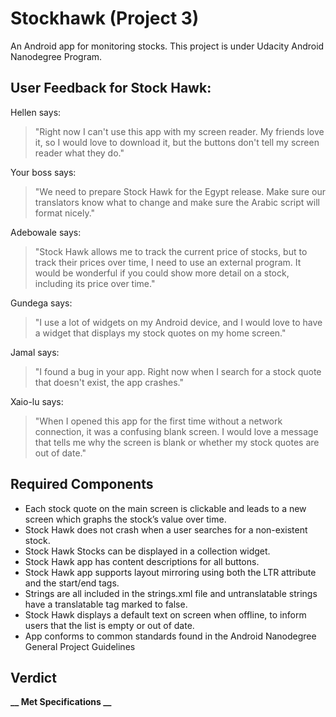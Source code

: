 # Stockhawk (Project 3) 
An Android app for monitoring stocks. This project is under Udacity Android Nanodegree Program.

## User Feedback for Stock Hawk:
Hellen says:
> "Right now I can't use this app with my screen reader. My friends love it, so I would love to download it, but the buttons don't tell my screen reader what they do."

Your boss says:
> "We need to prepare Stock Hawk for the Egypt release. Make sure our translators know what to change and make sure the Arabic script will format nicely."

Adebowale says:
> "Stock Hawk allows me to track the current price of stocks, but to track their prices over time, I need to use an external program. It would be wonderful if you could show more detail on a stock, including its price over time."

Gundega says:
> "I use a lot of widgets on my Android device, and I would love to have a widget that displays my stock quotes on my home screen."

Jamal says:
> "I found a bug in your app. Right now when I search for a stock quote that doesn't exist, the app crashes."

Xaio-lu says:
> "When I opened this app for the first time without a network connection, it was a confusing blank screen. I would love a message that tells me why the screen is blank or whether my stock quotes are out of date."

## Required Components

* Each stock quote on the main screen is clickable and leads to a new screen which graphs the stock’s value over time.
* Stock Hawk does not crash when a user searches for a non-existent stock.
* Stock Hawk Stocks can be displayed in a collection widget.
* Stock Hawk app has content descriptions for all buttons.
* Stock Hawk app supports layout mirroring using both the LTR attribute and the start/end tags.
* Strings are all included in the strings.xml file and untranslatable strings have a translatable tag marked to false.
* Stock Hawk displays a default text on screen when offline, to inform users that the list is empty or out of date.
* App conforms to common standards found in the Android Nanodegree General Project Guidelines

## Verdict
**__ Met Specifications __**
